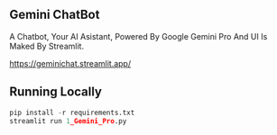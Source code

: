 
## Gemini ChatBot
A Chatbot, Your AI Asistant, Powered By Google Gemini Pro And UI Is Maked By Streamlit.

https://geminichat.streamlit.app/

## Running Locally
```python
pip install -r requirements.txt
streamlit run 1_Gemini_Pro.py
```

